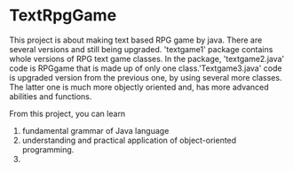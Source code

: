 # TextRpgGame
This project is about making text based RPG game by java. There are several versions and still being upgraded.
'textgame1' package contains whole versions of RPG text game classes. In the package, 'textgame2.java' code is RPGgame that is made up of only one class.'Textgame3.java' code is upgraded version from the previous one, by using several more classes. The latter one is much more objectly oriented and, has more advanced abilities and functions.

From this project, you can learn
1. fundamental grammar of Java language
2. understanding and practical application of object-oriented programming.
3. 
